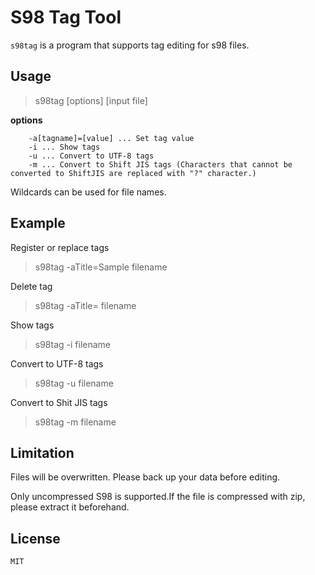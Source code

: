 ﻿# S98 Tag Tool

`s98tag` is a program that supports tag editing for s98 files.

## Usage

> s98tag [options] [input file]

**options**

        -a[tagname]=[value] ... Set tag value
        -i ... Show tags
        -u ... Convert to UTF-8 tags
        -m ... Convert to Shift JIS tags (Characters that cannot be converted to ShiftJIS are replaced with "?" character.)

Wildcards can be used for file names.

## Example

Register or replace tags

> s98tag -aTitle=Sample filename

Delete tag

> s98tag -aTitle= filename

Show tags

> s98tag -i filename

Convert to UTF-8 tags

> s98tag -u filename

Convert to Shit JIS tags

> s98tag -m filename

## Limitation

Files will be overwritten. Please back up your data before editing.

Only uncompressed S98 is supported.If the file is compressed with zip, please extract it beforehand.

## License

	MIT

